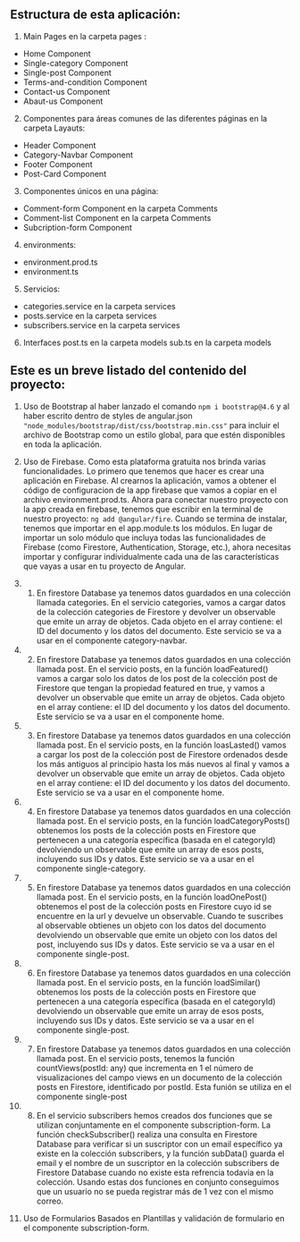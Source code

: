 ## Estructura de esta aplicación:

1. Main Pages en la carpeta pages :
- Home Component
- Single-category Component
- Single-post Component
- Terms-and-condition Component
- Contact-us Component
- Abaut-us Component



2. Componentes para áreas comunes de las diferentes páginas en la carpeta Layauts:
- Header Component
- Category-Navbar Component
- Footer Component
- Post-Card Component


3. Componentes únicos en una página:
- Comment-form Component en la carpeta Comments
- Comment-list Component en la carpeta Comments
- Subcription-form Component

4. environments:
- environment.prod.ts
- environment.ts

5. Servicios:
- categories.service en la carpeta services
- posts.service en la carpeta services
- subscribers.service en la carpeta services 

6. Interfaces
post.ts en la carpeta models
sub.ts en la carpeta models

## Este es un breve listado del contenido del proyecto:

1. Uso de Bootstrap al haber lanzado el comando `npm i bootstrap@4.6` y al haber escrito dentro de styles de  angular.json `"node_modules/bootstrap/dist/css/bootstrap.min.css"` para incluir el archivo de Bootstrap como un estilo global, para que estén disponibles en toda la aplicación.

2. Uso de Firebase. Como esta plataforma gratuita nos brinda varias funcionalidades. Lo primero que tenemos que hacer es crear una aplicación en Firebase. Al crearnos la aplicación, vamos a obtener el código de configuracion de la app firebase que vamos a copiar en el archivo environment.prod.ts. Ahora para conectar nuestro proyecto con la app creada en firebase, tenemos que escribir en la terminal de nuestro proyecto: `ng add @angular/fire`. Cuando se termina de instalar, tenemos que importar en el app.module.ts los módulos. En lugar de importar un solo módulo que incluya todas las funcionalidades de Firebase (como Firestore, Authentication, Storage, etc.), ahora necesitas importar y configurar individualmente cada una de las características que vayas a usar en tu proyecto de Angular.

2. 1. En firestore Database ya tenemos datos guardados en una colección llamada categories. En el servicio categories, vamos a cargar datos de la colección categories de Firestore y devolver un observable que emite un array de objetos. Cada objeto en el array contiene: el ID del documento y los datos del documento. Este servicio se va a usar en el componente category-navbar.

2. 2. En firestore Database ya tenemos datos guardados en una colección llamada post. En el servicio posts, en la función loadFeatured() vamos a cargar solo los datos de los post de la colección post de Firestore que tengan la propiedad featured en true, y vamos a devolver un observable que emite un array de objetos. Cada objeto en el array contiene: el ID del documento y los datos del documento. Este servicio se va a usar en el componente home.

2. 3. En firestore Database ya tenemos datos guardados en una colección llamada post. En el servicio posts, en la función loasLasted() vamos a cargar los post de la colección post de Firestore ordenados desde los más antiguos al principio hasta los más nuevos al final y vamos a devolver un observable que emite un array de objetos. Cada objeto en el array contiene: el ID del documento y los datos del documento. Este servicio se va a usar en el componente home.

2. 4. En firestore Database ya tenemos datos guardados en una colección llamada post. En el servicio posts, en la función loadCategoryPosts() obtenemos los posts de la colección posts en Firestore que pertenecen a una categoría específica (basada en el categoryId) devolviendo un observable que emite un array de esos posts, incluyendo sus IDs y datos. Este servicio se va a usar en el componente single-category.

2. 5. En firestore Database ya tenemos datos guardados en una colección llamada post. En el servicio posts, en la función loadOnePost() obtenemos el post de la colección posts en Firestore  cuyo id se encuentre en la url y devuelve un observable. Cuando te suscribes al observable obtienes un objeto con los datos del documento  devolviendo un observable que emite un objeto con los datos del post, incluyendo sus IDs y datos. Este servicio se va a usar en el componente single-post.

2. 6. En firestore Database ya tenemos datos guardados en una colección llamada post. En el servicio posts, en la función  loadSimilar() obtenemos los posts de la colección posts en Firestore que pertenecen a una categoría específica (basada en el categoryId) devolviendo un observable que emite un array de esos posts, incluyendo sus IDs y datos. Este servicio se va a usar en el componente single-post.

2. 7. En firestore Database ya tenemos datos guardados en una colección llamada post. En el servicio posts, tenemos la función countViews(postId: any) que incrementa en 1 el número de visualizaciones del campo views en un documento de la colección posts en Firestore, identificado por postId. Esta funión se utiliza en el componente single-post

2. 8. En el servicio subscribers hemos creados dos funciones que se utilizan conjuntamente en el componente subscription-form. La función checkSubscriber() realiza una consulta en Firestore Database para verificar si un suscriptor con un email específico ya existe en la colección subscribers, y la función subData() guarda el email y el nombre de un suscriptor en la colección subscribers de Firestore Database cuando no existe esta refrencia todavía en la colección. Usando estas dos funciones en conjunto conseguimos que un usuario no se pueda registrar más de 1 vez con el mismo correo.


3. Uso de Formularios Basados en Plantillas y validación de  formulario en el componente  subscription-form. 
